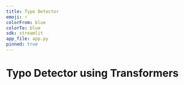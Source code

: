 ```yaml
---
title: Typo Detector
emoji: ⚡
colorFrom: blue
colorTo: blue
sdk: streamlit
app_file: app.py
pinned: true
---
```


# Typo Detector using Transformers
